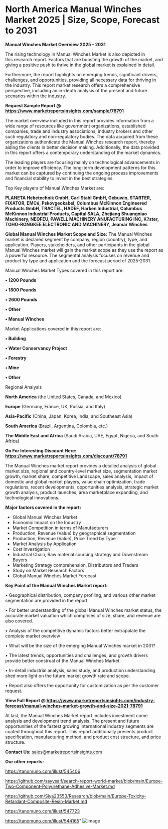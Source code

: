 # North America Manual Winches Market 2025 | Size, Scope, Forecast to 2031

<Strong> Manual Winches Market Overview 2025 - 2031</strong>

The rising technology in Manual Winches Market is also depicted in this research report. Factors that are boosting the growth of the market, and giving a positive push to thrive in the global market is explained in detail.

Furthermore, the report highlights on emerging trends, significant drivers, challenges, and opportunities, providing all necessary data for thriving in the industry. This report market research offers a comprehensive perspective, including an in-depth analysis of the present and future scenarios within the industry.

<strong>Request Sample Report @ <a href=https://www.marketreportsinsights.com/sample/78791>https://www.marketreportsinsights.com/sample/78791</a></strong>

The market overview included in this report provides information from a wide range of resources like government organizations, established companies, trade and industry associations, industry brokers and other such regulatory and non-regulatory bodies. The data acquired from these organizations authenticate the Manual Winches research report, thereby aiding the clients in better decision making. Additionally, the data provided in this report offers a contemporary understanding of the market dynamics.

The leading players are focusing mainly on technological advancements in order to improve efficiency. The long-term development patterns for this market can be captured by continuing the ongoing process improvements and financial stability to invest in the best strategies.

Top Key players of Manual Winches Market are:

<strong>PLANETA Hebetechnik GmbH, Carl Stahl GmbH, Gebuwin, STARTER, FIXATOR, EMCé, Pskovgeokabel, Columbus McKinnon Engineered Products GmbH, TRACTEL, HADEF, Harken Industrial, Columbus McKinnon Industrial Products, Capital SALA, Zhejiang Shuangniao Machinery, NEOFEU, PAWELL MACHINERY ANUFACTURING INC, K?ster, TOHO-RONGKEE ELECTRONIC AND MACHINERY, Jeamar Winches</strong>

<strong><b>Global Manual Winches Market Scope and Size:</b></strong>
The Manual Winches market is declared segment by company, region (country), type, and application. Players, stakeholders, and other participants in the global Manual Winches market will gain the market scope as they use the report as a powerful resource. The segmental analysis focuses on revenue and product by type and application and the forecast period of 2025-2031.

Manual Winches Market Types covered in this report are:

<strong>• 1200 Pounds

• 1800 Pounds

• 2600 Pounds

• Other

• Manual Winches</strong>

Market Applications covered in this report are:

<strong>• Building

• Water Conservancy Project

• Forestry

• Mine

• Other</strong> 

Regional Analysis

<strong>North America</strong> (the United States, Canada, and Mexico)

<strong>Europe</strong> (Germany, France, UK, Russia, and Italy)

<strong>Asia-Pacific</strong> (China, Japan, Korea, India, and Southeast Asia)

<strong>South America</strong> (Brazil, Argentina, Colombia, etc.)

<strong>The Middle East and Africa</strong> (Saudi Arabia, UAE, Egypt, Nigeria, and South Africa)

<strong>Go For Interesting Discount Here: <a href=https://www.marketreportsinsights.com/discount/78791>https://www.marketreportsinsights.com/discount/78791</a></strong>

The Manual Winches market report provides a detailed analysis of global market size, regional and country-level market size, segmentation market growth, market share, competitive Landscape, sales analysis, impact of domestic and global market players, value chain optimization, trade regulations, recent developments, opportunities analysis, strategic market growth analysis, product launches, area marketplace expanding, and technological innovations.

<strong><b>Major factors covered in the report:</b></strong>
<ul>
  <li>Global Manual Winches Market </li>
  <li>Economic Impact on the Industry</li>
  <li>Market Competition in terms of Manufacturers</li>
  <li>Production, Revenue (Value) by geographical segmentation</li>
  <li>Production, Revenue (Value), Price Trend by Type</li>
  <li>Market Analysis by Application</li>
  <li>Cost Investigation</li>
  <li>Industrial Chain, Raw material sourcing strategy and Downstream Buyers</li>
  <li>Marketing Strategy comprehension, Distributors and Traders</li>
  <li>Study on Market Research Factors</li>
  <li>Global Manual Winches Market Forecast</li>
</ul>

<strong><b>Key Point of the Manual Winches Market report:</b></strong>

• Geographical distribution, company profiling, and various other market segmentation are provided in the report.

• For better understanding of the global Manual Winches market status, the accurate market valuation which comprises of size, share, and revenue are also covered.

• Analysis of the competitive dynamic factors better extrapolate the complete market overview

• What will be the size of the emerging Manual Winches market in 2031?

• The latest trends, opportunities and challenges, and growth drivers provide better construal of the Manual Winches Market.

• In-detail industrial analysis, sales study, and production understanding shed more light on the future market growth rate and scope.

• Report also offers the opportunity for customization as per the customer request.

<strong><b>View Full Report @ <a href=https://www.marketreportsinsights.com/industry-forecast/manual-winches-market-growth-and-size-2021-78791>https://www.marketreportsinsights.com/industry-forecast/manual-winches-market-growth-and-size-2021-78791</a></b></strong>


At last, the Manual Winches Market report includes investment come analysis and development trend analysis. The present and future opportunities of the fastest growing international industry segments are coated throughout this report. This report additionally presents product specification, manufacturing method, and product cost structure, and price structure.

<strong>Contact Us:</strong>
sales@marketreportsinsights.com

<strong>Our other reports:</strong>

<a href=https://tanomuno.com/illust/545406>https://tanomuno.com/illust/545406</a>

<a href=https://github.com/sayysaif/search-report-world-market/blob/main/Europe-Two-Component-Polyurethane-Adhesive-Market.md>https://github.com/sayysaif/search-report-world-market/blob/main/Europe-Two-Component-Polyurethane-Adhesive-Market.md</a>

<a href=https://github.com/Siya23553/Research/blob/main/Europe-Toxicity-Retardant-Composite-Resin-Market.md>https://github.com/Siya23553/Research/blob/main/Europe-Toxicity-Retardant-Composite-Resin-Market.md</a>

<a href=https://tanomuno.com/illust/547723>https://tanomuno.com/illust/547723</a>

<a href=https://tanomuno.com/illust/544165>https://tanomuno.com/illust/544165</a>"
![image](https://github.com/user-attachments/assets/4def2811-f38d-42d1-88d6-4c6a6c656b38)
